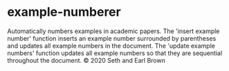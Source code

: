 # example-numberer
Automatically numbers examples in academic papers. The 'insert example number' function inserts an example number surrounded by parentheses and updates all example numbers in the document. The 'update example numbers' function updates all example numbers so that they are sequential throughout the document.
© 2020 Seth and Earl Brown